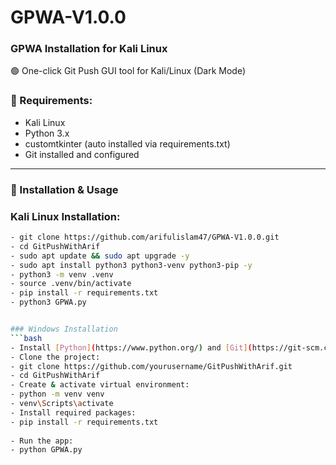 # GPWA-V1.0.0

### GPWA Installation for Kali Linux

🟢 One-click Git Push GUI tool for Kali/Linux (Dark Mode)

### 🔧 Requirements:
- Kali Linux 
- Python 3.x
- customtkinter (auto installed via requirements.txt)
- Git installed and configured

---

### 🚀 Installation & Usage

### Kali Linux Installation:

```bash
- git clone https://github.com/arifulislam47/GPWA-V1.0.0.git
- cd GitPushWithArif
- sudo apt update && sudo apt upgrade -y
- sudo apt install python3 python3-venv python3-pip -y
- python3 -m venv .venv
- source .venv/bin/activate
- pip install -r requirements.txt
- python3 GPWA.py


### Windows Installation
```bash
- Install [Python](https://www.python.org/) and [Git](https://git-scm.com/)
- Clone the project:
- git clone https://github.com/yourusername/GitPushWithArif.git
- cd GitPushWithArif
- Create & activate virtual environment:
- python -m venv venv
- venv\Scripts\activate
- Install required packages:
- pip install -r requirements.txt
    
- Run the app:  
- python GPWA.py






